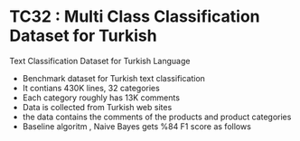 # TC32 : Multi Class Classification Dataset for Turkish
Text Classification Dataset for Turkish Language


* Benchmark dataset for Turkish text classification
* It contians 430K lines, 32 categories
* Each category roughly has 13K comments
* Data is collected from Turkish web sites
* the data contains the comments of the products and product categories
* Baseline algoritm , Naive Bayes gets %84 F1 score as follows
